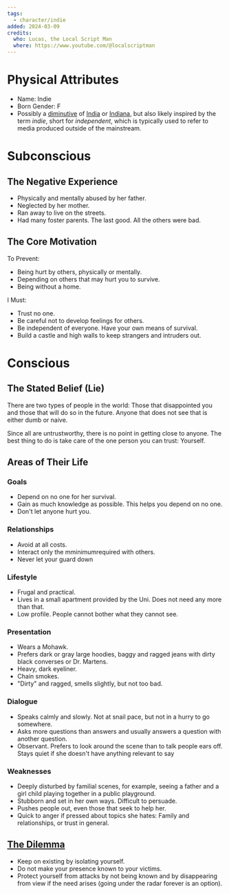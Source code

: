 ```yaml
---
tags:
  - character/indie
added: 2024-03-09
credits:
  who: Lucas, the Local Script Man
  where: https://www.youtube.com/@localscriptman
---
```


# Physical Attributes

- Name: Indie
- Born Gender: F
- Possibly a [diminutive](https://www.behindthename.com/glossary/view/diminutive) of [India](https://www.behindthename.com/name/india) or [Indiana](https://www.behindthename.com/name/indiana), but also likely inspired by the term _indie_, short for _independent_, which is typically used to refer to media produced outside of the mainstream.

# Subconscious

## The Negative Experience

- Physically and mentally abused by her father.
- Neglected by her mother.
- Ran away to live on the streets.
- Had many foster parents. The last good. All the others were bad.

## The Core Motivation

To Prevent:
- Being hurt by others, physically or mentally.
- Depending on others that may hurt you to survive.
- Being without a home.

I Must:
- Trust no one.
- Be careful not to develop feelings for others.
- Be independent of everyone. Have your own means of survival.
- Build a castle and high walls to keep strangers and intruders out.

# Conscious

## The Stated Belief (Lie)

There are two types of people in the world: Those that disappointed you and those that will do so in the future. Anyone that does not see that is either dumb or naive.

Since all are untrustworthy, there is no point in getting close to anyone. The best thing to do is take care of the one person you can trust: Yourself.

## Areas of Their Life

### Goals

- Depend on no one for her survival.
- Gain as much knowledge as possible. This helps you depend on no one.
- Don't let anyone hurt you.

### Relationships

- Avoid at all costs.
- Interact only the mminimumrequired with others.
- Never let your guard down

### Lifestyle

- Frugal and practical.
- Lives in a small apartment provided by the Uni. Does not need any more than that.
- Low profile. People cannot bother what they cannot see.

### Presentation

- Wears a Mohawk.
- Prefers dark or gray large hoodies, baggy and ragged jeans with dirty black converses or Dr. Martens.
- Heavy, dark eyeliner.
- Chain smokes.
- "Dirty" and ragged, smells slightly, but not too bad.

### Dialogue

- Speaks calmly and slowly. Not at snail pace, but not in a hurry to go somewhere.
- Asks more questions than answers and usually answers a question with another question.
- Observant. Prefers to look around the scene than to talk people ears off. Stays quiet if she doesn't have anything relevant to say

### Weaknesses

- Deeply disturbed by familial scenes, for example, seeing a father and a girl child playing together in a public playground.
- Stubborn and set in her own ways. Difficult to persuade.
- Pushes people out, even those that seek to help her.
- Quick to anger if pressed about topics she hates: Family and relationships, or trust in general.

## [The Dilemma](setting_and_themes.md#^476916)

- Keep on existing by isolating yourself.
- Do not make your presence known to your victims.
- Protect yourself from attacks by not being known and by disappearing from view if the need arises (going under the radar forever is an option).